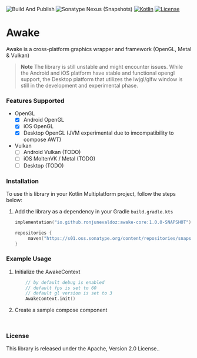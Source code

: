 ![Build And Publish](https://github.com/ronjunevaldoz/awake/actions/workflows/build-and-publish.yml/badge.svg)
![Sonatype Nexus (Snapshots)](https://img.shields.io/nexus/s/io.github.ronjunevaldoz/awake-core?server=https%3A%2F%2Fs01.oss.sonatype.org)
[![Kotlin](https://img.shields.io/badge/kotlin-1.8.20-blue.svg?logo=kotlin)](http://kotlinlang.org)
[![License](https://img.shields.io/badge/License-Apache_2.0-blue.svg)](https://opensource.org/licenses/Apache-2.0)

# Awake

Awake is a cross-platform graphics wrapper and framework (OpenGL, Metal & Vulkan)

> **Note**
> The library is still unstable and might encounter issues. While the Android and iOS platform have stable and functional opengl support, the Desktop platform that utilizes the lwjgl/glfw window is still in the development and experimental phase.

### Features Supported

- OpenGL
    - [x] Android OpenGL
    - [x] iOS OpenGL
    - [x] Desktop OpenGL (JVM experimental due to imcompatibility to compose AWT)
- Vulkan
    - [ ] Android Vulkan (TODO)
    - [ ] iOS MoltenVK / Metal (TODO)
    - [ ] Desktop (TODO)

### Installation

To use this library in your Kotlin Multiplatform project, follow the steps below:

1. Add the library as a dependency in your Gradle `build.gradle.kts`

    ```kotlin
   implementation("io.github.ronjunevaldoz:awake-core:1.0.0-SNAPSHOT")
    ```

    ```kotlin
    repositories {
         maven("https://s01.oss.sonatype.org/content/repositories/snapshots")
    }
    ```

### Example Usage

1. Initialize the AwakeContext

    ```kotlin
        // by default debug is enabled
        // default fps is set to 60
        // default gl version is set to 3
        AwakeContext.init()
    ```
2. Create a sample compose component

   ```kotlin
        
   ```

### License

This library is released under the Apache, Version 2.0 License..
